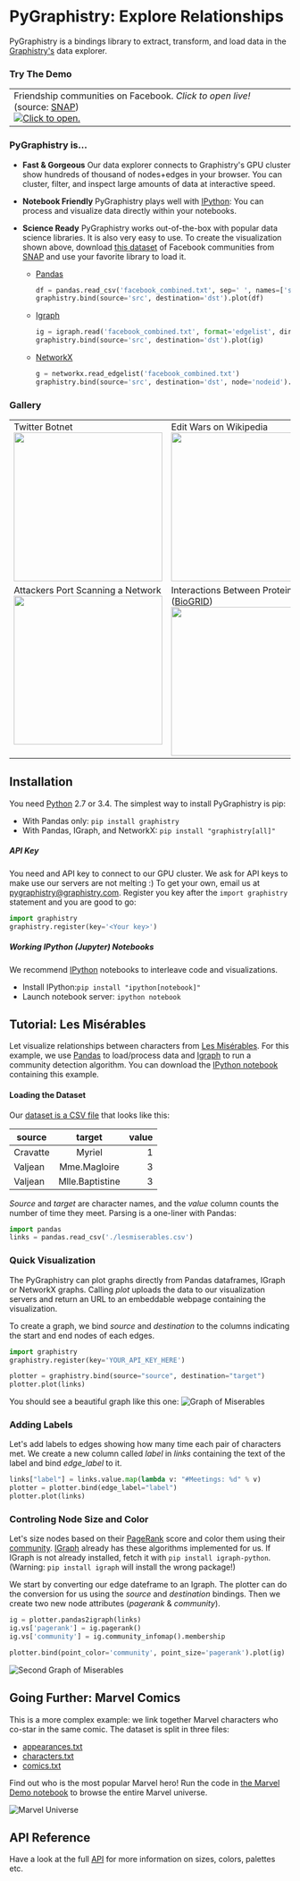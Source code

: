 # PyGraphistry: Explore Relationships

PyGraphistry is a bindings library to extract, transform, and load data in the [Graphistry's](http://www.graphistry.com) data explorer.

### Try The Demo

<table style="width:100%;">
  <tr valign="top">
    <td>Friendship communities on Facebook. <em>Click to open live!</em> (source: <a href="http://snap.stanford.edu">SNAP</a>)<br><a href="http://proxy-staging.graphistry.com/graph/graph.html?dataset=Facebook&info=false&play=0&mapper=opentsdb&menu=false&static=true&contentKey=Facebook_readme&center=false&left=-28057.922443107804&right=19343.789165388305&top=-13990.35481117573&bottom=12682.885549380659#"><img src="http://i.imgur.com/CvO12an.png" title="Click to open."></a>
  </tr>
</table>

### PyGraphistry is...

- **Fast & Gorgeous** Our data explorer connects to Graphistry's GPU cluster show hundreds of thousand of nodes+edges in your browser. You can cluster, filter, and inspect large amounts of data at interactive speed.

-  **Notebook Friendly** PyGraphistry plays well with [IPython](http://ipython.org): You can process and visualize data directly within your notebooks.

- **Science Ready** PyGraphistry works out-of-the-box with popular data science libraries. It is also very easy to use. To create the visualization shown above, download  [this dataset](https://www.dropbox.com/s/csy1l8e3uv600mj/facebook_combined.txt?dl=1) of Facebook communities from [SNAP](http://snap.stanford.edu) and use your favorite library to load it.

  - [Pandas](http://pandas.pydata.org)

     ```python
     df = pandas.read_csv('facebook_combined.txt', sep=' ', names=['src', 'dst'])
     graphistry.bind(source='src', destination='dst').plot(df)
     ```

  - [Igraph](http://igraph.org)

     ```python
     ig = igraph.read('facebook_combined.txt', format='edgelist', directed=False)
     graphistry.bind(source='src', destination='dst').plot(ig)
     ```

  - [NetworkX](https://networkx.github.io)

     ```python
     g = networkx.read_edgelist('facebook_combined.txt')
     graphistry.bind(source='src', destination='dst', node='nodeid').plot(g)
     ```

### Gallery

<table>
    <tr valign="top">
        <td width="33%">Twitter Botnet<br><a href="http://i.imgur.com/qm5MCqS.jpg"><img width="266" src="http://i.imgur.com/qm5MCqS.jpg"></a></td>
        <td width="33%">Edit Wars on Wikipedia<br><a href="http://i.imgur.com/074zFve.png"><img width="266" src="http://i.imgur.com/074zFve.png"></a></td>
        <td width="33%">Uber Trips in SF<br><a href="http://http://i.imgur.com/GdT4yV6.jpg"><img width="266" src="http://i.imgur.com/GdT4yV6.jpg"></a></td>
    </tr>
    <tr valign="top">
        <td width="33%">Attackers Port Scanning a Network<br><a href="http://i.imgur.com/vKUDySw.png"><img width="266" src="http://i.imgur.com/vKUDySw.png"></a></td>
        <td width="33%">Interactions Between Proteins (<a href="http://thebiogrid.org">BioGRID</a>)<br><a href="http://i.imgur.com/nrUHLFz.png"><img width="266" src="http://i.imgur.com/nrUHLFz.png"></a></td>
        <td width="33%">Programming Languages Adoption<br><a href="http://i.imgur.com/0T0EKmD.png"><img width="266" src="http://i.imgur.com/0T0EKmD.png"></a></td>
    </tr>
</table>

## Installation

You need [Python](https://www.python.org) 2.7 or 3.4. The simplest way to install PyGraphistry is pip:

- With Pandas only: `pip install graphistry`
- With Pandas, IGraph, and NetworkX: `pip install "graphistry[all]"`

##### API Key
You need and API key to connect to our GPU cluster. We ask for API keys to make use our servers are not melting :) To get your own, email us at [pygraphistry@graphistry.com](mailto:pygraphistry@graphistry.com). Register you key after the `import graphistry` statement and you are good to go:

```python
import graphistry
graphistry.register(key='<Your key>')
```

##### Working IPython (Jupyter) Notebooks

We recommend [IPython](http://ipython.org) notebooks to interleave code and visualizations.

- Install IPython:`pip install "ipython[notebook]"`
- Launch notebook server: `ipython notebook`

## Tutorial: Les Misérables

Let visualize relationships between characters from [Les Misérables](http://en.wikipedia.org/wiki/Les_Misérables).
For this example, we use [Pandas](http://pandas.pydata.org) to load/process data and [Igraph](http://igraph.org) to run a community detection algorithm. You can download the [IPython notebook](https://www.dropbox.com/s/n35ahbhatshrau6/MiserablesDemo.ipynb?dl=1) containing this example.

#### Loading the Dataset
Our [dataset is a CSV file](http://gist.github.com/thibaudh/3da4096c804680f549e6/) that looks like this:

| source        | target        | value  |
| ------------- |:-------------:| ------:|
| Cravatte |	Myriel | 1| Valjean	| Mme.Magloire | 3| Valjean	| Mlle.Baptistine | 3

*Source* and *target* are character names, and the *value* column counts the number of time they meet. Parsing is a one-liner with Pandas:

```python
import pandas
links = pandas.read_csv('./lesmiserables.csv')
```

### Quick Visualization
The PyGraphistry can plot graphs directly from Pandas dataframes, IGraph or NetworkX graphs. Calling *plot* uploads the data to our visualization servers and return an URL to an embeddable webpage containing the visualization.

To create a graph, we bind *source* and *destination* to the columns indicating the start and end nodes of each edges.

```python
import graphistry
graphistry.register(key='YOUR_API_KEY_HERE')

plotter = graphistry.bind(source="source", destination="target")
plotter.plot(links)
```

You should see a beautiful graph like this one:
![Graph of Miserables](http://i.imgur.com/dRHHTyK.png)

### Adding Labels

Let's add labels to edges showing how many time each pair of characters met. We create a new column called *label* in *links* containing the text of the label and bind *edge_label* to it.

```python
links["label"] = links.value.map(lambda v: "#Meetings: %d" % v)
plotter = plotter.bind(edge_label="label")
plotter.plot(links)
```

### Controling Node Size and Color
Let's size nodes based on their [PageRank](http://en.wikipedia.org/wiki/PageRank) score and color them using their [community](https://en.wikipedia.org/wiki/Community_structure). [IGraph](http://igraph.org/python/) already has these algorithms implemented for us. If IGraph is not already installed, fetch it with `pip install igraph-python`. (Warning: `pip install igraph` will install the wrong package!)

We start by converting our edge dateframe to an Igraph. The plotter can do the conversion for us using the *source* and *destination* bindings. Then we create two new node attributes (*pagerank* & *community*).

```python
ig = plotter.pandas2igraph(links)
ig.vs['pagerank'] = ig.pagerank()
ig.vs['community'] = ig.community_infomap().membership

plotter.bind(point_color='community', point_size='pagerank').plot(ig)
```

![Second Graph of Miserables](http://i.imgur.com/P7fm5sn.png)

## Going Further: Marvel Comics

This is a more complex example: we link together Marvel characters who co-star in the same comic. The dataset is split in three files:

- [appearances.txt](https://www.dropbox.com/s/yz78yy58m1mh8l2/appearances.txt?dl=1)
- [characters.txt](https://www.dropbox.com/s/7zodqsvqa9j29bb/characters.txt?dl=1)
- [comics.txt](https://www.dropbox.com/s/x1o30enl5abdpnm/comics.txt?dl=1)

Find out who is the most popular Marvel hero! Run the code in [the Marvel Demo notebook](https://www.dropbox.com/s/mzzq1mvpdwwmes1/MarvelTutorial.ipynb?dl=1) to browse the entire Marvel universe.

![Marvel Universe](http://i.imgur.com/0rgPLg7.png)

## API Reference

Have a look at the full [API](http://graphistry.com/api0.3.html#python) for more information on sizes, colors, palettes etc.

<!---

### Cheat Sheet
In a nutshell, `plot` *mandatory* arguments are:

- `edges` *pandas.DataFrame*: The edge dataframe.
- `source` *string*: The column of `edges` containing the start of each edge.
- `destination` *string*: The column of `edges` containing the end of each edge.

This is enough to define a graph.
##### Edges
We control the visual attributes of edges with the following *optional* arguments. Each of them refers to the name of a column of `edges`.

- `edge_color` *string*
- `edge_title` *string*
- `edge_label` *string*
- `edge_weight` *string*

##### Nodes
To control node visual attributes, we pass two more arguments:

- `nodes` *pandas.DataFrame*: The node dataframe.
- `node` *string*: The column of `nodes` that contains node identifiers (these are the same ids used in the `source` and `destination` columns of `edges`).

then we bind columns of `node` using:

- `point_title` *string*
- `point_label` *string*
- `point_size` *string*
- `point_color` *string*

-->


